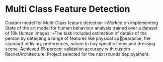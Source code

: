 # Multi Class Feature Detection
Custom model for Multi-Class feature detection 
 ~Worked on implementing State of the art model for human behaviour analysis trained over a dataset of 
10k Human images.
 ~The task included estimation of details of the person by detecting a range of features like physical appearance, the standard of living, preferences, nature to buy specific items and dressing scene. Achieved 65 
percent validation accuracy with custom ResnetArchitecture. 
Project selected for the next rounds deployement.
